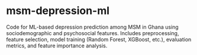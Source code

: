 # msm-depression-ml
Code for ML-based depression prediction among MSM in Ghana using sociodemographic and psychosocial features. Includes preprocessing, feature selection, model training (Random Forest, XGBoost, etc.), evaluation metrics, and  feature importance analysis.
